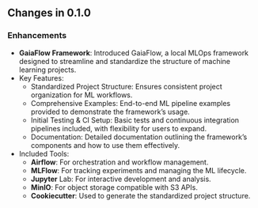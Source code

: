 ## Changes in 0.1.0

### Enhancements
* **GaiaFlow Framework**: Introduced GaiaFlow, a local MLOps framework designed 
to streamline and standardize the structure of machine learning projects. 
* Key Features:
  * Standardized Project Structure: Ensures consistent project organization for 
  ML workflows.
  * Comprehensive Examples: End-to-end ML pipeline examples provided to 
  demonstrate the framework’s usage.
  * Initial Testing & CI Setup: Basic tests and continuous integration 
  pipelines included, with flexibility for users to expand.
  * Documentation: Detailed documentation outlining the framework’s components
  and how to use them effectively.
* Included Tools:
  * **Airflow**: For orchestration and workflow management.
  * **MLFlow**: For tracking experiments and managing the ML lifecycle.
  * **Jupyter** Lab: For interactive development and analysis.
  * **MinIO**: For object storage compatible with S3 APIs.
  * **Cookiecutter**: Used to generate the standardized project structure.